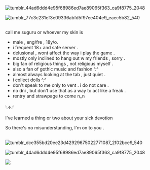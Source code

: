 
![tumblr_44ad6ddd4e95f68986ed7ae89065f363_ca9f8775_2048](https://github.com/user-attachments/assets/c4e60d56-84e7-47c0-899e-66e3f4a1730b)


![tumblr_77c3c231ef3e09336abfd5f97ee404e9_eaec5b82_540](https://github.com/user-attachments/assets/234eb800-cbf6-4ee5-8065-2bbbe8fa1ef3)

##

call me suguru or whoever my skin is 

- male , eng/fre , 18y/o.
- i frequent 18+ and safe server .
- delusional , wont affect the way i play the game .
- mostly only inclined to hang out w my friends , sorry .
- big fan of religious things , not religious myself .
- also a fan of gothic music and fashion ^.^
- almost always looking at the tab , just quiet .
- i collect dolls ^.^
- don't speak to me only to vent . i do not care .
- no dni , but don't use that as a way to act like a freak .
- rentry and strawpage to come n_n
  
𓆩♱𓆪

I've learned a thing or two about your sick devotion

So there's no misunderstanding, I'm on to you .

##
  
![tumblr_dce355bd20ee23d42929675022771087_2f02bce9_540](https://github.com/user-attachments/assets/e9603b23-d10a-4227-9462-d418099a690c)

![tumblr_44ad6ddd4e95f68986ed7ae89065f363_ca9f8775_2048](https://github.com/user-attachments/assets/f610ce9b-877b-4972-b83a-8a64ac77dba7)

![](https://komarev.com/ghpvc/?username=pastor-geto&color=101831)

<!---
pastor-geto/pastor-geto is a ✨ special ✨ repository because its `README.md` (this file) appears on your GitHub profile.
You can click the Preview link to take a look at your changes.
--->
